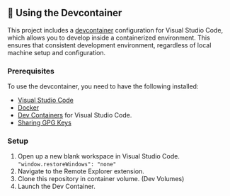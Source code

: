 ## :whale: Using the Devcontainer

This project includes a [devcontainer](https://code.visualstudio.com/docs/devcontainers/containers) configuration for Visual Studio Code, which allows you to develop inside a containerized environment. This ensures that consistent development environment, regardless of local machine setup and configuration.

### Prerequisites

To use the devcontainer, you need to have the following installed:

- [Visual Studio Code](https://code.visualstudio.com/)
- [Docker](https://www.docker.com/get-started)
- [Dev Containers](https://marketplace.visualstudio.com/items?itemName=ms-vscode-remote.remote-containers) for Visual Studio Code.
- [Sharing GPG Keys](https://code.visualstudio.com/remote/advancedcontainers/sharing-git-credentials#_sharing-gpg-keys)

### Setup

1. Open up a new blank workspace in Visual Studio Code.\
  `"window.restoreWindows": "none"`
2. Navigate to the Remote Explorer extension.
3. Clone this repository in container volume. (Dev Volumes)
4. Launch the Dev Container.
